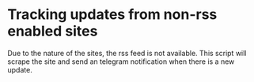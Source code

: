 # Tracking updates from non-rss enabled sites

 Due to the nature of the sites, the rss feed is not available. This script will scrape the site and send an telegram notification when there is a new update.

